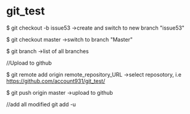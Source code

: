 # git_test


$ git checkout -b issue53    ->create and switch to new branch "issue53"

$ git checkout master            ->switch to branch "Master"

$ git branch     ->list of all branches



//Upload to github 

$ git remote add origin remote_repository_URL    ->select reposotory, i.e https://github.com/account931/git_test/

$ git push origin master       ->upload to github


//add all modified
git add -u
